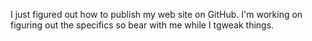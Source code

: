 I just figured out how to publish my web site on GitHub.  I'm working on figuring out the specifics so bear with me while I tgweak things.
